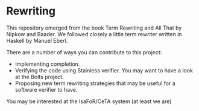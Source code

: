 # Rewriting

This repository emerged from the book Term Rewriting and All That by Nipkow and Baader. We followed closely a little term 
rewriter written in Haskell by Manuel Eberl. 

There are a number of ways you can contribute to this project:

- Implementing completion.
- Verifying the code using Stainless verifier. You may want to have a look at the Bolts project. 
- Proposing new term rewriting strategies that may be useful for a software verifier to have. 

You may be interested at the IsaFoR/CeTA system (at least we are)
